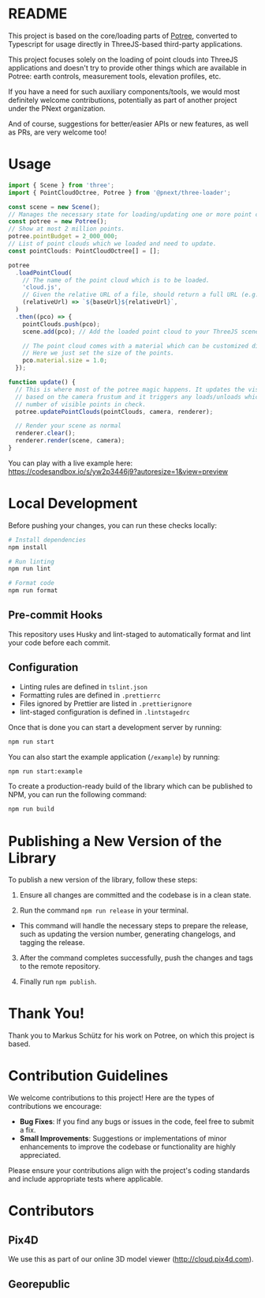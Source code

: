# README

This project is based on the core/loading parts of [Potree](http://potree.org/), converted to Typescript for usage directly in ThreeJS-based third-party applications.

This project focuses solely on the loading of point clouds into ThreeJS applications and doesn't try to provide other things which are available in Potree: earth controls, measurement tools, elevation profiles, etc.

If you have a need for such auxiliary components/tools, we would most definitely welcome contributions, potentially as part of another project under the PNext organization.

And of course, suggestions for better/easier APIs or new features, as well as PRs, are very welcome too!

# Usage

```typescript
import { Scene } from 'three';
import { PointCloudOctree, Potree } from '@pnext/three-loader';

const scene = new Scene();
// Manages the necessary state for loading/updating one or more point clouds.
const potree = new Potree();
// Show at most 2 million points.
potree.pointBudget = 2_000_000;
// List of point clouds which we loaded and need to update.
const pointClouds: PointCloudOctree[] = [];

potree
  .loadPointCloud(
    // The name of the point cloud which is to be loaded.
    'cloud.js',
    // Given the relative URL of a file, should return a full URL (e.g. signed).
    (relativeUrl) => `${baseUrl}${relativeUrl}`,
  )
  .then((pco) => {
    pointClouds.push(pco);
    scene.add(pco); // Add the loaded point cloud to your ThreeJS scene.

    // The point cloud comes with a material which can be customized directly.
    // Here we just set the size of the points.
    pco.material.size = 1.0;
  });

function update() {
  // This is where most of the potree magic happens. It updates the visiblily of the octree nodes
  // based on the camera frustum and it triggers any loads/unloads which are necessary to keep the
  // number of visible points in check.
  potree.updatePointClouds(pointClouds, camera, renderer);

  // Render your scene as normal
  renderer.clear();
  renderer.render(scene, camera);
}
```

You can play with a live example here: https://codesandbox.io/s/yw2p3446j9?autoresize=1&view=preview

# Local Development

Before pushing your changes, you can run these checks locally:

```bash
# Install dependencies
npm install

# Run linting
npm run lint

# Format code
npm run format
```

## Pre-commit Hooks

This repository uses Husky and lint-staged to automatically format and lint your code before each commit.

## Configuration

- Linting rules are defined in `tslint.json`
- Formatting rules are defined in `.prettierrc`
- Files ignored by Prettier are listed in `.prettierignore`
- lint-staged configuration is defined in `.lintstagedrc`

Once that is done you can start a development server by running:

```bash
npm run start
```

You can also start the example application (`/example`) by running:

```bash
npm run start:example
```

To create a production-ready build of the library which can be published to NPM, you can run the following command:

```bash
npm run build
```

# Publishing a New Version of the Library

To publish a new version of the library, follow these steps:

1. Ensure all changes are committed and the codebase is in a clean state.

2. Run the command `npm run release` in your terminal.

- This command will handle the necessary steps to prepare the release, such as updating the version number, generating changelogs, and tagging the release.

3. After the command completes successfully, push the changes and tags to the remote repository.

4. Finally run `npm publish`.

# Thank You!

Thank you to Markus Schütz for his work on Potree, on which this project is based.

# Contribution Guidelines

We welcome contributions to this project! Here are the types of contributions we encourage:

- **Bug Fixes**: If you find any bugs or issues in the code, feel free to submit a fix.
- **Small Improvements**: Suggestions or implementations of minor enhancements to improve the codebase or functionality are highly appreciated.

Please ensure your contributions align with the project's coding standards and include appropriate tests where applicable.

# Contributors

## Pix4D

We use this as part of our online 3D model viewer (http://cloud.pix4d.com).

## Georepublic
